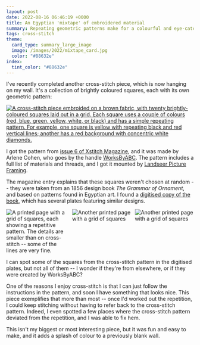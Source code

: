 ```yaml
---
layout: post
date: 2022-08-16 06:46:19 +0000
title: An Egyptian 'mixtape' of embroidered material
summary: Repeating geometric patterns make for a colourful and eye-catching piece.
tags: cross-stitch
theme:
  card_type: summary_large_image
  image: /images/2022/mixtape_card.jpg
  color: "#88632e"
index:
  tint_color: "#88632e"
---
```


I've recently completed another cross-stitch piece, which is now hanging on my wall.
It's a collection of brightly coloured squares, each with its own geometric pattern:

<a href="/images/2022/P8150078.jpg">
  <img src="/images/2022/P8150078_1x.jpg" srcsrt="/images/2022/P8150078_1x.jpg 1x, /images/2022/P8150078_2x.jpg 2x" class="fullwidth_img" alt="A cross-stitch piece embroided on a brown fabric, with twenty brightly-coloured squares laid out in a grid. Each square uses a couple of colours (red, blue, green, yellow, white, or black) and has a simple repeating pattern. For example, one square is yellow with repeating black and red vertical lines; another has a red background with concentric white diamonds.">
</a>

I got the pattern from [issue 6 of Xstitch Magazine][issue6], and it was made by Arlene Cohen, who goes by the handle [WorksByABC].
The pattern includes a full list of materials and threads, and I got it mounted by [Landseer Picture Framing].

The magazine entry explains that these squares weren't chosen at random -- they were taken from an 1856 design book *The Grammar of Ornament*, and based on patterns found in Egyptian art.
I found a [digitised copy of the book][digitised], which has several plates featuring similar designs.

<style>
  #grid {
    display: grid;
    grid-template-columns: auto auto auto;
    grid-gap: 10px;
  }
</style>

<div id="grid">
  <img src="/images/2022/h1380-513ce.jpg" alt="A printed page with a grid of squares, each showing a repetitive pattern. The details are smaller than on cross-stitch -- some of the lines are very fine.">
  <img src="/images/2022/h1380-91708.jpg" alt="Another printed page with a grid of squares">
  <img src="/images/2022/h1380-2c6c6.jpg" alt="Another printed page with a grid of squares">
</div>

I can spot some of the squares from the cross-stitch pattern in the digitised plates, but not all of them -- I wonder if they're from elsewhere, or if they were created by WorksByABC?

One of the reasons I enjoy cross-stitch is that I can just follow the instructions in the pattern, and soon I have something that looks nice.
This piece exemplifies that more than most -- once I'd worked out the repetition, I could keep stitching without having to refer back to the cross-stitch pattern.
Indeed, I even spotted a few places where the cross-stitch pattern deviated from the repetition, and I was able to fix hem.

This isn't my biggest or most interesting piece, but it was fun and easy to make, and it adds a splash of colour to a previously blank wall.

[issue6]: https://xstitchmag.com/product/issue-6/
[WorksByABC]: https://www.worksbyabc.com/
[Landseer Picture Framing]: https://landseerpictureframes.co.uk/
[digitised]: https://search.library.wisc.edu/digital/ALXEMQRWNML2C48G/pages/AUE76CUPAG2LEF8Z

